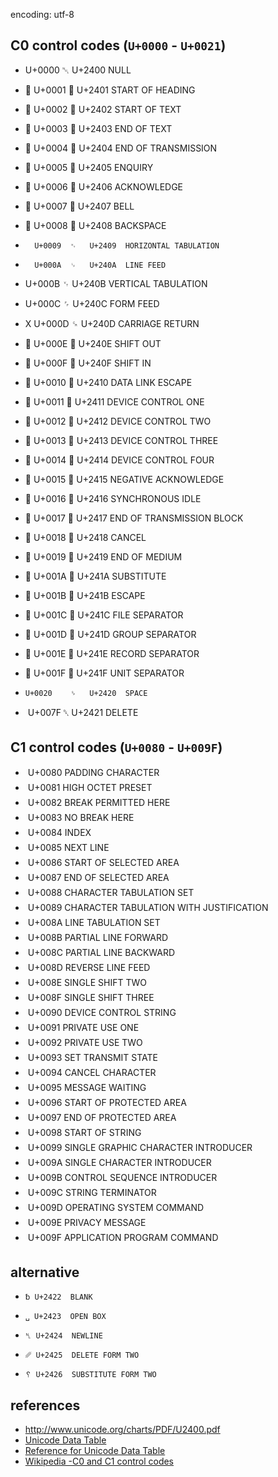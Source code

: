 encoding: utf-8

## C0 control codes (`U+0000` - `U+0021`)

-   U+0000 ␀ U+2400 NULL
-  U+0001 ␁ U+2401 START OF HEADING
-  U+0002 ␃ U+2402 START OF TEXT
-  U+0003 ␄ U+2403 END OF TEXT
-  U+0004 ␅ U+2404 END OF TRANSMISSION
-  U+0005 ␅ U+2405 ENQUIRY
-  U+0006 ␆ U+2406 ACKNOWLEDGE
-  U+0007 ␇ U+2407 BELL
-  U+0008 ␈ U+2408 BACKSPACE
-     	U+0009	␉	U+2409	HORIZONTAL TABULATION
-     	U+000A	␊	U+240A	LINE FEED
- U+000B ␋ U+240B VERTICAL TABULATION
- U+000C ␌ U+240C FORM FEED
- X U+000D ␍ U+240D CARRIAGE RETURN
-  U+000E ␎ U+240E SHIFT OUT
-  U+000F ␏ U+240F SHIFT IN
-  U+0010 ␐ U+2410 DATA LINK ESCAPE
-  U+0011 ␑ U+2411 DEVICE CONTROL ONE
-  U+0012 ␒ U+2412 DEVICE CONTROL TWO
-  U+0013 ␓ U+2413 DEVICE CONTROL THREE
-  U+0014 ␔ U+2414 DEVICE CONTROL FOUR
-  U+0015 ␕ U+2415 NEGATIVE ACKNOWLEDGE
-  U+0016 ␖ U+2416 SYNCHRONOUS IDLE
-  U+0017 ␗ U+2417 END OF TRANSMISSION BLOCK
-  U+0018 ␘ U+2418 CANCEL
-  U+0019 ␙ U+2419 END OF MEDIUM
-  U+001A ␚ U+241A SUBSTITUTE
-  U+001B ␛ U+241B ESCAPE
-  U+001C ␜ U+241C FILE SEPARATOR
-  U+001D ␝ U+241D GROUP SEPARATOR
-  U+001E ␞ U+241E RECORD SEPARATOR
-  U+001F ␟ U+241F UNIT SEPARATOR

-     U+0020	␠	U+2420	SPACE
-  U+007F ␡ U+2421 DELETE

## C1 control codes (`U+0080` - `U+009F`)

-  U+0080 PADDING CHARACTER
-  U+0081 HIGH OCTET PRESET
-  U+0082 BREAK PERMITTED HERE
-  U+0083 NO BREAK HERE
-  U+0084 INDEX
-  U+0085 NEXT LINE
-  U+0086 START OF SELECTED AREA
-  U+0087 END OF SELECTED AREA
-  U+0088 CHARACTER TABULATION SET
-  U+0089 CHARACTER TABULATION WITH JUSTIFICATION
-  U+008A LINE TABULATION SET
-  U+008B PARTIAL LINE FORWARD
-  U+008C PARTIAL LINE BACKWARD
-  U+008D REVERSE LINE FEED
-  U+008E SINGLE SHIFT TWO
-  U+008F SINGLE SHIFT THREE
-  U+0090 DEVICE CONTROL STRING
-  U+0091 PRIVATE USE ONE
-  U+0092 PRIVATE USE TWO
-  U+0093 SET TRANSMIT STATE
-  U+0094 CANCEL CHARACTER
-  U+0095 MESSAGE WAITING
-  U+0096 START OF PROTECTED AREA
-  U+0097 END OF PROTECTED AREA
-  U+0098 START OF STRING
-  U+0099 SINGLE GRAPHIC CHARACTER INTRODUCER
-  U+009A SINGLE CHARACTER INTRODUCER
-  U+009B CONTROL SEQUENCE INTRODUCER
-  U+009C STRING TERMINATOR
-  U+009D OPERATING SYSTEM COMMAND
-  U+009E PRIVACY MESSAGE
-  U+009F APPLICATION PROGRAM COMMAND

## alternative

-     ␢	U+2422	BLANK
-     ␣	U+2423	OPEN BOX
-     ␤	U+2424	NEWLINE
-     ␥	U+2425	DELETE FORM TWO
-     ␦	U+2426	SUBSTITUTE FORM TWO

## references

- <http://www.unicode.org/charts/PDF/U2400.pdf>
- [Unicode Data Table](http://www.unicode.org/Public/UNIDATA/UnicodeData.txt)
- [Reference for Unicode Data Table](http://old.kpfu.ru/eng/departments/ktk/test/perl/lib/unicode/UCDFF301.html)
- [Wikipedia -C0 and C1 control codes](https://en.wikipedia.org/wiki/C0_and_C1_control_codes)
